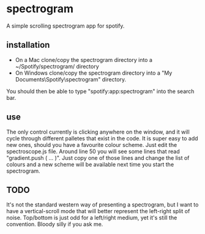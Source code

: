 spectrogram
===========

A simple scrolling spectrogram app for spotify.


installation
------------

 * On a Mac clone/copy the spectrogram directory into a ~/Spotify/spectrogram/ directory
 * On Windows clone/copy the spectrogram directory into a "My Documents\Spotify\spectrogram\" directory.

You should then be able to type "spotify:app:spectrogram" into the search bar.


use
---

The only control currently is clicking anywhere on the window, and it will cycle through different palletes that exist in the code.  It is super easy to add new ones, should you have a favourite colour scheme.  Just edit the spectroscope.js file.  Around line 50 you will see some lines that read "gradient.push ( ... )".  Just copy one of those lines and change the list of colours and a new scheme will be available next time you start the spectrogram.


TODO
----

It's not the standard western way of presenting a spectrogram, but I want to have a vertical-scroll mode that will better represent the left-right split of noise.  Top/bottom is just odd for a left/right medium, yet it's still the convention.  Bloody silly if you ask me.
